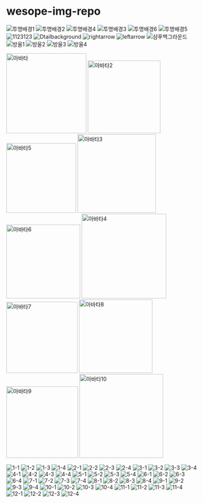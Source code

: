# wesope-img-repo
![투명배경1](https://user-images.githubusercontent.com/97911154/161189777-e56070fe-2f04-4090-bcd6-9348e652e1e6.png)
![투명배경2](https://user-images.githubusercontent.com/97911154/161189782-8ff852ca-00d1-4101-b646-168daf784170.png)
![투명배경4](https://user-images.githubusercontent.com/97911154/161189784-7c25c0c2-e727-4f62-bd96-63bb20ce7505.png)
![투명배경3](https://user-images.githubusercontent.com/97911154/161189791-47b0e9d7-59d3-4079-88b7-9eee5bbd1d7b.png)
![투명배경6](https://user-images.githubusercontent.com/97911154/161189793-5e842f08-9cfa-4862-9c5a-fef119c0da57.png)
![투명배경5](https://user-images.githubusercontent.com/97911154/161189795-4f77761a-72c1-4ec3-9d47-a37635189dd1.png)
![1123123](https://user-images.githubusercontent.com/97911154/161189825-d9ebfb21-d417-48ba-a995-ccdee564525b.jpg)
![Dtailbackground](https://user-images.githubusercontent.com/97911154/161189831-bcdd0a6a-96cc-4288-87e3-280b42147bf6.jpeg)
![rightarrow](https://user-images.githubusercontent.com/97911154/161189839-71a157ca-c07a-463b-95a2-05af765499f4.png)
![leftarrow](https://user-images.githubusercontent.com/97911154/161189841-6ec8928e-5d8a-403f-8f93-b2b6db6940de.png)
![샴푸백그라운드](https://user-images.githubusercontent.com/97911154/161190990-7224b978-95b9-4601-b153-fa066c133774.jpg)
![방울1](https://user-images.githubusercontent.com/97911154/161382539-13d1b452-e094-43b1-b207-67c3fd74e731.png)
![방울2](https://user-images.githubusercontent.com/97911154/161382543-ca0aa659-7c8c-4f15-87f0-3884b4b9b070.png)
![방울3](https://user-images.githubusercontent.com/97911154/161382544-1cf3e796-3faa-4bcb-a28f-8b18a53b0c22.png)
![방울4](https://user-images.githubusercontent.com/97911154/161382546-2f20cfc5-ba34-47cb-aac1-c05f8eb233b8.png)

<img width="209" alt="아바타" src="https://user-images.githubusercontent.com/97911154/168037753-abb55ed8-6066-41cc-8762-0bdbb5ff3104.png">
<img width="190" alt="아바타2" src="https://user-images.githubusercontent.com/97911154/168037770-4c00c0d5-3243-49c4-8e19-552d55491386.png">
<img width="182" alt="아바타5" src="https://user-images.githubusercontent.com/97911154/168037777-fba1ef62-95c3-4b68-86eb-ae12641a506a.png">
<img width="205" alt="아바타3" src="https://user-images.githubusercontent.com/97911154/168037778-3a99a2b1-63b6-4f93-aaa6-84d4a4ac27d3.png">
<img width="193" alt="아바타6" src="https://user-images.githubusercontent.com/97911154/168037784-7a2e5af9-64d2-43f2-92ef-277272d949cc.png">
<img width="221" alt="아바타4" src="https://user-images.githubusercontent.com/97911154/168037791-39bc6efc-8b29-4711-a537-ee1afb9d5340.png">
<img width="186" alt="아바타7" src="https://user-images.githubusercontent.com/97911154/168037798-d543fa99-45dd-4293-b0ce-e551db427729.png">
<img width="192" alt="아바타8" src="https://user-images.githubusercontent.com/97911154/168037803-1ed65b73-3a89-40fa-a3c3-3bb16680fc87.png">
<img width="187" alt="아바타9" src="https://user-images.githubusercontent.com/97911154/168037808-154e7315-641b-4e37-aa66-a4d8fc475c02.png">
<img width="219" alt="아바타10" src="https://user-images.githubusercontent.com/97911154/168037810-86e67102-e0f2-48a1-8557-599e80a3062e.png">



![1-1](https://user-images.githubusercontent.com/97911154/168552721-fcc317e5-5fbc-4306-a7f1-92d3aef77598.png)
![1-2](https://user-images.githubusercontent.com/97911154/168552732-09a6b088-1621-4d96-9a7c-e3f2e2b80837.png)
![1-3](https://user-images.githubusercontent.com/97911154/168552739-629ad624-18b2-4e11-b459-e96107a86b8c.png)
![1-4](https://user-images.githubusercontent.com/97911154/168552744-9c567880-6c04-4c81-afbf-cd02e43914fe.png)
![2-1](https://user-images.githubusercontent.com/97911154/168552750-c51344f9-a132-4df8-9861-08a761672a39.png)
![2-2](https://user-images.githubusercontent.com/97911154/168552753-3517a7e2-df1c-45a5-8cf9-5317a1847ddd.png)
![2-3](https://user-images.githubusercontent.com/97911154/168552755-b1b92bd3-712c-4b7c-af43-58b4881e72c7.png)
![2-4](https://user-images.githubusercontent.com/97911154/168552756-33619bb3-a4d1-4a63-88ef-c9acb0d541d1.png)
![3-1](https://user-images.githubusercontent.com/97911154/168552759-b56f3eb1-1dbc-4535-b488-3085cda825d0.png)
![3-2](https://user-images.githubusercontent.com/97911154/168552762-8e556bb2-767c-4646-80f2-3fee94790d69.png)
![3-3](https://user-images.githubusercontent.com/97911154/168552769-a7f8e547-8743-4416-8a35-4ed0f3935f6d.png)
![3-4](https://user-images.githubusercontent.com/97911154/168552775-c9e8bfbb-a8f7-4fd7-b35c-d82d58a38fbe.png)
![4-1](https://user-images.githubusercontent.com/97911154/168552778-c0dc2360-d83f-47ec-9a40-0c10310438f5.png)
![4-2](https://user-images.githubusercontent.com/97911154/168552781-e23467f1-23c2-42c8-b916-3d095347bb83.png)
![4-3](https://user-images.githubusercontent.com/97911154/168552787-b9623eed-9ad3-403c-b523-bcdbcb3ae158.png)
![4-4](https://user-images.githubusercontent.com/97911154/168552794-a5ccef45-1e56-4abf-9981-8336a2400251.png)
![5-1](https://user-images.githubusercontent.com/97911154/168552802-967633cf-bb8c-4c89-8b99-7314718e0e9f.png)
![5-2](https://user-images.githubusercontent.com/97911154/168552806-a10cb692-3453-40de-8cbd-88ecab920bb8.png)
![5-3](https://user-images.githubusercontent.com/97911154/168552812-1c630474-be90-43cf-a8c8-a90ce9c7db92.png)
![5-4](https://user-images.githubusercontent.com/97911154/168552815-457ecb47-5df2-451b-8762-6f16b053cdb3.png)
![6-1](https://user-images.githubusercontent.com/97911154/168552823-e62f6c58-f368-491e-9002-a3b5ee413c25.png)
![6-2](https://user-images.githubusercontent.com/97911154/168552825-22355714-9857-4c09-969d-1715fcde7239.png)
![6-3](https://user-images.githubusercontent.com/97911154/168552830-4a2367c9-2b2c-4c68-a1c7-05dc59179afb.png)
![6-4](https://user-images.githubusercontent.com/97911154/168552841-286d408f-9ac0-49bb-a1b3-c3581f9947f3.png)
![7-1](https://user-images.githubusercontent.com/97911154/168552846-2a514f2d-8a4a-4b9a-996f-bc28c3960043.png)
![7-2](https://user-images.githubusercontent.com/97911154/168552851-e7c6e9ad-b223-4115-8d28-d66340fb189f.png)
![7-3](https://user-images.githubusercontent.com/97911154/168552854-9780415d-aa38-4325-8da2-ecfb20624cf8.png)
![7-4](https://user-images.githubusercontent.com/97911154/168552858-d8e2c295-4f2a-42bb-bb42-a83b965ddf6f.png)
![8-1](https://user-images.githubusercontent.com/97911154/168552865-ab2ccfec-3bd7-4617-8ec6-3afaa8298341.png)
![8-2](https://user-images.githubusercontent.com/97911154/168552870-31809711-246f-45c1-84d3-02b49fb1dfe9.png)
![8-3](https://user-images.githubusercontent.com/97911154/168552874-458ec2c2-92be-4477-9456-01a3e89eed72.png)
![8-4](https://user-images.githubusercontent.com/97911154/168552885-b2abd809-99cf-4cdf-aeac-37a8e1e263b2.png)
![9-1](https://user-images.githubusercontent.com/97911154/168552890-a3897c4a-6633-4207-aec5-a2de10b82b8d.png)
![9-2](https://user-images.githubusercontent.com/97911154/168552896-d735f125-a5ee-4be0-a54c-0154c76140eb.png)
![9-3](https://user-images.githubusercontent.com/97911154/168552899-093496f1-a066-44fd-9969-bc43afdfbfba.png)
![9-4](https://user-images.githubusercontent.com/97911154/168552904-c41d8a2a-b81b-406a-b436-b76a8d7a5f84.png)
![10-1](https://user-images.githubusercontent.com/97911154/168552906-5a45877b-fb8c-4790-a8f2-979049ef22a6.png)
![10-2](https://user-images.githubusercontent.com/97911154/168552920-242dc5d1-36e9-42b1-9300-c421255ff6af.png)
![10-3](https://user-images.githubusercontent.com/97911154/168552930-69b44f18-11ad-4cbd-b535-41066cda5046.png)
![10-4](https://user-images.githubusercontent.com/97911154/168552935-abe410cd-dfc0-4424-af43-cb55bfbc843f.png)
![11-1](https://user-images.githubusercontent.com/97911154/168552937-496f7623-e5cc-4526-b18e-e6ee738b0516.png)
![11-2](https://user-images.githubusercontent.com/97911154/168552945-6d201593-5f25-4e7c-82a6-a7eb5b16fa3c.png)
![11-3](https://user-images.githubusercontent.com/97911154/168552953-75962d46-831e-48ee-bb3f-34a4d859ac2a.png)
![11-4](https://user-images.githubusercontent.com/97911154/168552958-846ff3c1-ea3d-4b86-8955-30b4253e2ecd.png)
![12-1](https://user-images.githubusercontent.com/97911154/168552965-eea315b9-64af-4c61-9a27-a7b887cc5930.png)
![12-2](https://user-images.githubusercontent.com/97911154/168552968-daa324d0-04ea-409a-8af0-1167c7f50851.png)
![12-3](https://user-images.githubusercontent.com/97911154/168552974-e8509256-ae11-4cf7-b1ff-d6b5c5ddcd65.png)
![12-4](https://user-images.githubusercontent.com/97911154/168552982-a785d454-1a4a-41b3-b9d1-abb949e93e0e.png)

